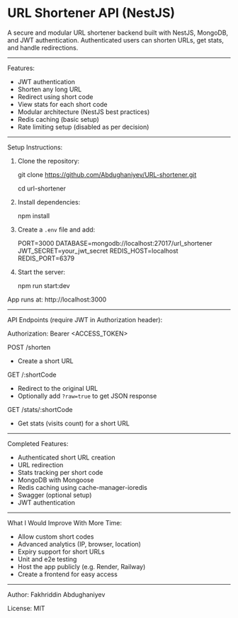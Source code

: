# URL Shortener API (NestJS)

A secure and modular URL shortener backend built with NestJS, MongoDB, and JWT authentication. Authenticated users can shorten URLs, get stats, and handle redirections.

---

Features:

- JWT authentication
- Shorten any long URL
- Redirect using short code
- View stats for each short code
- Modular architecture (NestJS best practices)
- Redis caching (basic setup)
- Rate limiting setup (disabled as per decision)

---

Setup Instructions:

1. Clone the repository:

   git clone https://github.com/Abdughaniyev/URL-shortener.git

   cd url-shortener

2. Install dependencies:

   npm install

3. Create a `.env` file and add:

   PORT=3000
   DATABASE=mongodb://localhost:27017/url_shortener
   JWT_SECRET=your_jwt_secret
   REDIS_HOST=localhost
   REDIS_PORT=6379

4. Start the server:

   npm run start:dev

App runs at: http://localhost:3000

---

API Endpoints (require JWT in Authorization header):

Authorization: Bearer <ACCESS_TOKEN>

POST /shorten  
- Create a short URL

GET /:shortCode  
- Redirect to the original URL  
- Optionally add `?raw=true` to get JSON response

GET /stats/:shortCode  
- Get stats (visits count) for a short URL

---

Completed Features:

- Authenticated short URL creation
- URL redirection
- Stats tracking per short code
- MongoDB with Mongoose
- Redis caching using cache-manager-ioredis
- Swagger (optional setup)
- JWT authentication

---

What I Would Improve With More Time:

- Allow custom short codes
- Advanced analytics (IP, browser, location)
- Expiry support for short URLs
- Unit and e2e testing
- Host the app publicly (e.g. Render, Railway)
- Create a frontend for easy access

---

Author: Fakhriddin Abdughaniyev

License: MIT
